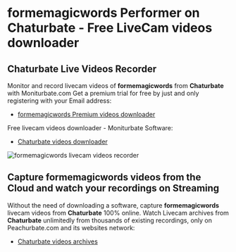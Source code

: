 # formemagicwords Performer on Chaturbate - Free LiveCam videos downloader

## Chaturbate Live Videos Recorder

Monitor and record livecam videos of **formemagicwords** from **Chaturbate** with Moniturbate.com
Get a premium trial for free by just and only registering with your Email address:
* [formemagicwords Premium videos downloader](https://moniturbate.com/request-demo-licence-key.html)

Free livecam videos downloader - Moniturbate Software:
* [Chaturbate videos downloader](https://moniturbate.com/moniturbate-download-software.html)

![formemagicwords livecam videos recorder](https://peachurnet.com/templates/moniturbate-software.png)


## Capture formemagicwords videos from the Cloud and watch your recordings on Streaming

Without the need of downloading a software, capture **formemagicwords** livecam videos from **Chaturbate** 100% online.
Watch Livecam archives from **Chaturbate** unlimitedly from thousands of existing recordings, only on Peachurbate.com and its websites network:
* [Chaturbate videos archives](https://peachurnet.com/)